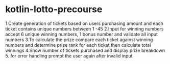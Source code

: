 # kotlin-lotto-precourse
1.Create generation of tickets based on users purchasing amount and each ticket contains unique numbers between 1 -45
2.Input for winning numbers accept 6 unique winning numbers, 1 bonus number and validate all input numbers
3.To calculate the prize compare each ticket against winning numbers and determine prize rank for each ticket then calculate total winnings
4.Show number of tickets purchased and display prize breakdown
5. for error handling prompt the user again after invalid input
